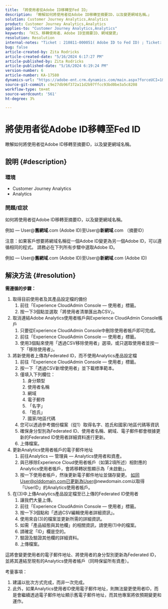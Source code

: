 ```yaml
---
title: 「將使用者從Adobe ID移轉至Fed ID」
description: 「瞭解如何將使用者從Adobe ID移轉至摘要ID，以及變更網域名稱。」
solution: Customer Journey Analytics,Analytics
product: Customer Journey Analytics,Analytics
applies-to: "Customer Journey Analytics,Analytics"
keywords: 「KCS、移轉使用者、Adobe ID至摘要ID、網域變更」
resolution: Resolution
internal-notes: "Ticket : 210811-000051( Adobe ID to Fed ID) ; Ticket: 210916-000306 (Adobe ID to Adobe ID)"
bug: false
article-created-by: Zita Rodricks
article-created-date: "5/16/2024 6:17:27 PM"
article-published-by: Zita Rodricks
article-published-date: "5/16/2024 6:19:24 PM"
version-number: 6
article-number: KA-17580
dynamics-url: "https://adobe-ent.crm.dynamics.com/main.aspx?forceUCI=1&pagetype=entityrecord&etn=knowledgearticle&id=75fa3a89-b013-ef11-9f89-6045bd0298d4"
source-git-commit: c9e27db96f372a11d2b97ffcc93bd0be3a5c8208
workflow-type: tm+mt
source-wordcount: '561'
ht-degree: 3%

---
```


# 將使用者從Adobe ID移轉至Fed ID


瞭解如何將使用者從Adobe ID移轉至摘要ID，以及變更網域名稱。

## 說明 {#description}


### <b>環境</b>

- Customer Journey Analytics
- Analytics




### <b>問題/症狀</b>

如何將使用者從Adobe ID移轉至摘要ID，以及變更網域名稱。

例如 — User@<b>舊網域</b>.com (Adobe ID)至User@<b>新網域</b>.com （摘要ID）



注意：如果客戶想要將網域名稱從一個Adobe ID變更為另一個Adobe ID，可以遵循相同的程式。 請務必在下列所有步驟中選取Adobe ID。

例如 — User@<b>舊網域</b>.com (Adobe ID)至User@<b>新網域</b>.com (Adobe ID)


## 解決方法 {#resolution}

<b>需遵循的步驟：</b>
1. 取得目前使用者及其產品設定檔的備份
   1. 前往「Experience CloudAdmin Console — 使用者」標籤。
   2. 按一下3個點並選取「將使用者清單匯出為CSV」。
2. 取消連結Adobe Analytics使用者帳戶與Experience CloudAdmin Console帳戶
   1. 只要從Experience CloudAdmin Console中刪除使用者帳戶即可完成。
   2. 前往「Experience CloudAdmin Console — 使用者」標籤。
   3. 使用3個點來使用「透過CSV移除使用者」選項，或只選取使用者並按一下「移除使用者」。
3. 將新使用者上傳為Federated ID，而不使用Analytics產品設定檔
   1. 前往「Experience CloudAdmin Console — 使用者」標籤。
   2. 按一下「透過CSV新增使用者」並下載標準範本。
   3. 僅填入下列欄位：
      1. 身分類型
      2. 使用者名稱
      3. 網域
      4. 電子郵件
      5. 「名字」
      6. 「姓氏」
      7. 國家/地區代碼
   4. 您可以透過參考備份檔案（從1）取得名字、姓氏和國家/地區代碼等資訊
   5. 確保身分型別為Federated ID、使用者名稱、網域、電子郵件都會根據更新的Federated ID使用者詳細資料進行更新。
   6. 上傳檔案。
4. 更新Analytics使用者帳戶的電子郵件地址
   1. 前往Analytics — 管理員 — Analytics使用者和資產。
   2. 與已移除Experience Cloud使用者帳戶（如第2項所述）相對應的Analytics使用者帳戶，會將移轉狀態顯示為「未啟動」。
   3. 按一下使用者帳戶，然後更新電子郵件地址並儲存變更。 如同User@olddomain.com已更新為User@newdomain.com以取得「UserID」的Analytics使用者帳戶。
5. 在(3)中上傳Analytics產品設定檔至已上傳的Federated ID使用者
   1. 讓我們大量上傳。
   2. 前往「Experience CloudAdmin Console — 使用者」標籤。
   3. 按一下3個點和「透過CSV編輯使用者詳細資訊」。
   4. 使用來自(3)的檔案並更新所需的詳細資訊。
   5. 如需「產品組態與其他欄」的相關資訊，請使用(1)中的檔案。
   6. 請確定「ID」欄是空的。
   7. 驗證及驗證其他欄的詳細資料。
   8. 上傳檔案。




這將會變更使用者的電子郵件地址、將使用者的身分型別更新為Federated ID，並將其連結至現有的Analytics使用者帳戶（同時保留所有資產）。


考量事項：
1. 建議以批次方式完成，而非一次完成。
2. 此外，如果Analytics使用者ID使用電子郵件地址，則無法變更使用者ID，而是會繼續透過電子郵件地址顯示舊電子郵件地址，而其他專案將依預期變更和運作。

